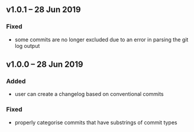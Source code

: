 ## v1.0.1 – 28 Jun 2019

### Fixed

- some commits are no longer excluded due to an error in parsing the git log output

## v1.0.0 – 28 Jun 2019

### Added

- user can create a changelog based on conventional commits

### Fixed

- properly categorise commits that have substrings of commit types
